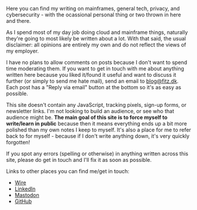 Here you can find my writing on mainframes, general tech, privacy, and cybersecurity - with the ocassional personal thing or two thrown in here and there.

As I spend most of my day job doing cloud and mainframe things, naturally they're going to most likely be written about a lot. With that said, the usual disclaimer: all opinions are entirely my own and do not reflect the views of my employer.

I have no plans to allow comments on posts because I don't want to spend time moderating them. If you want to get in touch with me about anything written here because you liked it/found it useful and want to discuss it further (or simply to send me hate mail), send an email to <blog@fitz.dk>. Each post has a "Reply via email" button at the bottom so it's as easy as possible.

This site doesn't contain any JavaScript, tracking pixels, sign-up forms, or newsletter links. I'm not looking to build an audience, or see who that audience might be. **The main goal of this site is to force myself to write/learn in public** because then it means everything ends up a bit more polished than my own notes I keep to myself. It's also a place for me to refer back to for myself - because if I don't write anything down, it's very quickly forgotten!

If you spot any errors (spelling or otherwise) in anything written across this site, please do get in touch and I'll fix it as soon as possible.

Links to other places you can find me/get in touch:

- [Wire](@0xfitz)
- [LinkedIn](https://dk.linkedin.com/in/jacklukefitzsimons)
- [Mastodon](https://infosec.exchange/@jfitzsimo)
- [GitHub](https://github.com/fitzsimonsjl)

